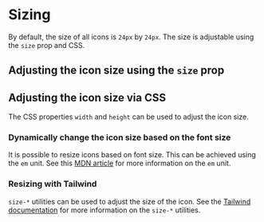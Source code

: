 <script setup>
import { Sandpack } from 'sandpack-vue3'
import sandpackTheme from '../../../.vitepress/theme/sandpackTheme.json'
import sizeIconExample from './examples/size-icon-example/files.ts'
import sizeIconCssExample from './examples/size-icon-css-example/files.ts'
import sizeIconFontExample from './examples/size-icon-font-example/files.ts'
import sizeIconTailwind from './examples/size-icon-tailwind-example/files.ts'
</script>

# Sizing

By default, the size of all icons is `24px` by `24px`. The size is adjustable using the `size` prop and CSS.

## Adjusting the icon size using the `size` prop

<Sandpack
  template="react"
  :theme="sandpackTheme"
  :files="sizeIconExample"
  :customSetup='{
    dependencies: {
      "lucide-react": "latest"
    }
  }'
  :options="{
    editorHeight: 300,
    editorWidthPercentage: 60,
  }"
/>

## Adjusting the icon size via CSS

The CSS properties `width` and `height` can be used to adjust the icon size.

<Sandpack
  template="react"
  :theme="sandpackTheme"
  :files="sizeIconCssExample"
  :customSetup='{
    dependencies: {
      "lucide-react": "latest"
    }
  }'
  :options="{
    editorHeight: 300,
  }"
/>

### Dynamically change the icon size based on the font size

It is possible to resize icons based on font size. This can be achieved using the `em` unit. See this [MDN article](https://developer.mozilla.org/en-US/docs/Web/CSS/font-size#ems) for more information on the `em` unit.

<Sandpack
  template="react"
  :theme="sandpackTheme"
  :files="sizeIconFontExample"
  :customSetup='{
    dependencies: {
      "lucide-react": "latest"
    }
  }'
  :options="{
    editorHeight: 300,
  }"
/>

### Resizing with Tailwind

`size-*` utilities can be used to adjust the size of the icon. See the [Tailwind documentation](https://tailwindcss.com/docs/width#setting-both-width-and-height) for more information on the `size-*` utilities.

<Sandpack
  template="react"
  :theme="sandpackTheme"
  :files="sizeIconTailwind"
  :customSetup='{
    dependencies: {
      "lucide-react": "latest",
    }
  }'
  :options="{
    externalResources: ['https://cdn.tailwindcss.com'],
    editorHeight: 300,
    editorWidthPercentage: 60,
  }"
/>

<!-- Code Example -->
